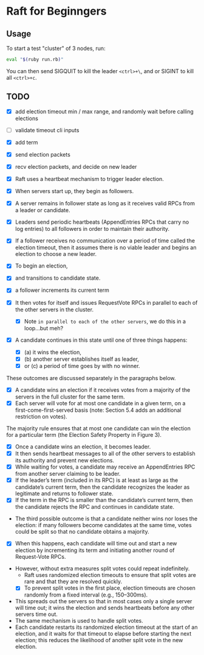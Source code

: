 # Raft for Beginngers

## Usage
To start a test "cluster" of 3 nodes, run:

```bash
eval "$(ruby run.rb)"
```

You can then send SIGQUIT to kill the leader `<ctrl>+\`, and or SIGINT to kill all `<ctrl>+c`.

## TODO

- [x] add election timeout min / max range, and randomly wait before calling elections
- [ ] validate timeout cli inputs
- [x] add term
- [x] send election packets
- [x] recv election packets, and decide on new leader


- [x] Raft uses a heartbeat mechanism to trigger leader election.
- [x] When servers start up, they begin as followers.
- [x] A server remains in follower state as long as it receives valid RPCs from a leader or candidate.
- [x] Leaders send periodic heartbeats (AppendEntries RPCs that carry no log entries) to all followers in order to maintain their authority.
- [x] If a follower receives no communication over a period of time called the election timeout, then it assumes there is no viable leader and begins an election to choose a new leader.
- [x] To begin an election,
 - [x] and transitions to candidate state.
 - [x] a follower increments its current term
 - [x] It then votes for itself and issues RequestVote RPCs in parallel to each of the other servers in the cluster.
   - [x] Note `in parallel to each of the other servers`, we do this in a loop...but meh?
- [x] A candidate continues in this state until one of three things happens:
  - [x] (a) it wins the election,
  - [x] (b) another server establishes itself as leader,
  - [x] or (c) a period of time goes by with no winner.

These outcomes are discussed separately in the paragraphs below.

- [x] A candidate wins an election if it receives votes from a majority of the servers in the full cluster for the same term.
- [x] Each server will vote for at most one candidate in a given term, on a first-come-first-served basis (note: Section 5.4 adds an additional restriction on votes).

The majority rule ensures that at most one candidate can win the election for a particular term (the Election Safety Property in Figure 3).
- [x] Once a candidate wins an election, it becomes leader.
- [x] It then sends heartbeat messages to all of the other servers to establish its authority and prevent new elections.
- [x] While waiting for votes, a candidate may receive an AppendEntries RPC from another server claiming to be leader.
- [x] If the leader’s term (included in its RPC) is at least as large as the candidate’s current term, then the candidate recognizes the leader as legitimate and returns to follower state.
- [x] If the term in the RPC is smaller than the candidate’s current term, then the candidate rejects the RPC and continues in candidate state.

- The third possible outcome is that a candidate neither wins nor loses the election: if many followers become candidates at the same time, votes could be split so that no candidate obtains a majority.
- [x] When this happens, each candidate will time out and start a new election by incrementing its term and initiating another round of Request-Vote RPCs.
- However, without extra measures split votes could repeat indefinitely.
  - Raft uses randomized election timeouts to ensure that split votes are rare and that they are resolved quickly.
  - [x] To prevent split votes in the first place, election timeouts are chosen randomly from a fixed interval (e.g., 150–300ms).
- This spreads out the servers so that in most cases only a single server will time out; it wins the election and sends heartbeats before any other servers time out.
- The same mechanism is used to handle split votes.
- Each candidate restarts its randomized election timeout at the start of an election, and it waits for that timeout to elapse before starting the next election; this reduces the likelihood of another split vote in the new election.

